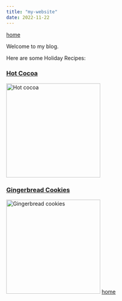 ```yaml
---
title: "my-website"
date: 2022-11-22
---
```

<a href="https://gabrielyturaldi.github.io/my-github-site/">
  home
</a>

Welcome to my blog.

Here are some Holiday Recipes:

<h3>
  <a href="https://stripedspatula.com/peppermint-hot-chocolate/">
  Hot Cocoa
  </a>
</h3>
  <image width="250px" alt="Hot cocoa" src="https://user-images.githubusercontent.com/118770239/205128629-45b953bc-f0b0-481b-b11d-d60bc62866a6.png">
<h3>
  <a href="https://sallysbakingaddiction.com/best-gingerbread-cookies/">
  Gingerbread Cookies
  </a>
</h3>

  <image width="250px" alt="Gingerbread cookies" src="https://user-images.githubusercontent.com/118770239/205130070-6d01f7d2-d593-48df-9575-570684a9920a.png">
  </image>
  
<a href="https://gabrielyturaldi.github.io/my-github-site/">
  home
</a>
